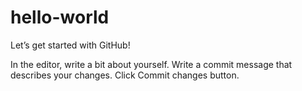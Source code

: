 # hello-world
Let’s get started with GitHub!

In the editor, write a bit about yourself.
Write a commit message that describes your changes.
Click Commit changes button.
